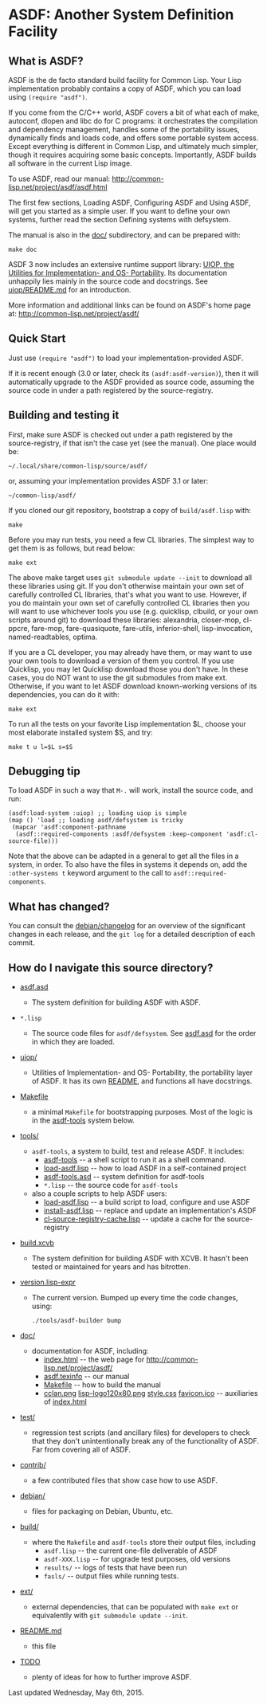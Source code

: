 ASDF: Another System Definition Facility
========================================

What is ASDF?
-------------

ASDF is the de facto standard build facility for Common Lisp.
Your Lisp implementation probably contains a copy of ASDF,
which you can load using `(require "asdf")`.

If you come from the C/C++ world, ASDF covers a bit of what each of
make, autoconf, dlopen and libc do for C programs:
it orchestrates the compilation and dependency management,
handles some of the portability issues, dynamically finds and loads code,
and offers some portable system access.
Except everything is different in Common Lisp, and ultimately much simpler,
though it requires acquiring some basic concepts.
Importantly, ASDF builds all software in the current Lisp image.

To use ASDF, read our manual:
    <http://common-lisp.net/project/asdf/asdf.html>

The first few sections, Loading ASDF, Configuring ASDF and Using ASDF,
will get you started as a simple user.
If you want to define your own systems, further read the section
Defining systems with defsystem.

The manual is also in the [doc/](doc/) subdirectory, and can be prepared with:

    make doc


ASDF 3 now includes an extensive runtime support library:
[UIOP, the Utilities for Implementation- and OS- Portability](uiop/).
Its documentation unhappily lies mainly in the source code and docstrings.
See [uiop/README.md](uiop/README.md) for an introduction.

More information and additional links can be found on ASDF's home page at:
    <http://common-lisp.net/project/asdf/>


Quick Start
-----------

Just use `(require "asdf")` to load your implementation-provided ASDF.

If it is recent enough (3.0 or later, check its `(asdf:asdf-version)`),
then it will automatically upgrade to the ASDF provided as source code,
assuming the source code in under a path registered by the source-registry.


Building and testing it
-----------------------

First, make sure ASDF is checked out under a path registered by the source-registry,
if that isn't the case yet (see the manual). One place would be:

    ~/.local/share/common-lisp/source/asdf/

or, assuming your implementation provides ASDF 3.1 or later:

    ~/common-lisp/asdf/


If you cloned our git repository, bootstrap a copy of `build/asdf.lisp` with:

    make

Before you may run tests, you need a few CL libraries.
The simplest way to get them is as follows, but read below:

    make ext

The above make target uses `git submodule update --init` to download
all these libraries using git. If you don't otherwise maintain your
own set of carefully controlled CL libraries, that's what you want to use.
However, if you do maintain your own set of carefully controlled CL libraries
then you will want to use whichever tools you use (e.g. quicklisp, clbuild,
or your own scripts around git) to download these libraries:
alexandria, closer-mop, cl-ppcre, fare-mop, fare-quasiquote, fare-utils,
inferior-shell, lisp-invocation, named-readtables, optima.

If you are a CL developer, you may already have them, or may want
to use your own tools to download a version of them you control.
If you use Quicklisp, you may let Quicklisp download those you don't have.
In these cases, you do NOT want to use the git submodules from make ext.
Otherwise, if you want to let ASDF download known-working versions
of its dependencies, you can do it with:

    make ext

To run all the tests on your favorite Lisp implementation $L,
choose your most elaborate installed system $S, and try:

    make t u l=$L s=$S


Debugging tip
-------------

To load ASDF in such a way that `M-.` will work, install the source code, and run:

    (asdf:load-system :uiop) ;; loading uiop is simple
    (map () 'load ;; loading asdf/defsystem is tricky
     (mapcar 'asdf:component-pathname
      (asdf::required-components :asdf/defsystem :keep-component 'asdf:cl-source-file)))

Note that the above can be adapted in a general to get all the files in a system, in order.
To also have the files in systems it depends on, add the `:other-systems t` keyword argument
to the call to `asdf::required-components`.


What has changed?
-----------------

You can consult the [debian/changelog](debian/changelog) for an overview of the
significant changes in each release, and
the `git log` for a detailed description of each commit.


How do I navigate this source directory?
----------------------------------------

* [asdf.asd](asdf.asd)
    * The system definition for building ASDF with ASDF.

* `*.lisp`
    * The source code files for `asdf/defsystem`.
      See [asdf.asd](asdf.asd) for the order in which they are loaded.

* [uiop/](uiop/)
    * Utilities of Implementation- and OS- Portability,
      the portability layer of ASDF. It has its own [README](uiop/README.md),
      and functions all have docstrings.

* [Makefile](Makefile)
    * a minimal `Makefile` for bootstrapping purposes.
      Most of the logic is in the [asdf-tools](tools/asdf-tools.asd) system below.

* [tools/](tools/)
    * `asdf-tools`, a system to build, test and release ASDF. It includes:
        * [asdf-tools](tools/asdf-tools) -- a shell script to run it as a shell command.
        * [load-asdf.lisp](tools/load-asdf.lisp) -- how to load ASDF in a self-contained project
        * [asdf-tools.asd](tools/asdf-tools.asd) -- system definition for asdf-tools
        * `*.lisp` -- the source code for `asdf-tools`
    * also a couple scripts to help ASDF users:
        * [load-asdf.lisp](tools/load-asdf.lisp) -- a build script to load, configure and use ASDF
        * [install-asdf.lisp](install-asdf.lisp) -- replace and update an implementation's ASDF
        * [cl-source-registry-cache.lisp](cl-source-registry-cache.lisp) -- update a cache for the source-registry

* [build.xcvb](build.xcvb)
    * The system definition for building ASDF with XCVB.
      It hasn't been tested or maintained for years and has bitrotten.

* [version.lisp-expr](version.lisp-expr)
    * The current version. Bumped up every time the code changes, using:

          ./tools/asdf-builder bump

* [doc/](doc/)
    * documentation for ASDF, including:
        * [index.html](doc/index.html) -- the web page for <http://common-lisp.net/project/asdf/>
        * [asdf.texinfo](doc/asdf.texinfo) -- our manual
        * [Makefile](doc/Makefile) -- how to build the manual
        * [cclan.png](doc/cclan.png) [lisp-logo120x80.png](doc/lisp-logo120x80.png)
          [style.css](doc/style.css) [favicon.ico](doc/favicon.ico)
	  -- auxiliaries of [index.html](doc/index.html)

* [test/](test/)
    * regression test scripts (and ancillary files) for developers to check
      that they don't unintentionally break any of the functionality of ASDF.
      Far from covering all of ASDF.

* [contrib/](contrib/)
    * a few contributed files that show case how to use ASDF.

* [debian/](debian/)
    * files for packaging on Debian, Ubuntu, etc.

* [build/](build/)
    * where the `Makefile` and `asdf-tools` store their output files, including
        * `asdf.lisp` -- the current one-file deliverable of ASDF
        * `asdf-XXX.lisp` -- for upgrade test purposes, old versions
        * `results/` -- logs of tests that have been run
        * `fasls/` -- output files while running tests.

* [ext/](ext/)
    * external dependencies, that can be populated with `make ext`
      or equivalently with `git submodule update --init`.

* [README.md](README.md)
    * this file

* [TODO](TODO)
    * plenty of ideas for how to further improve ASDF.


Last updated Wednesday, May 6th, 2015.
